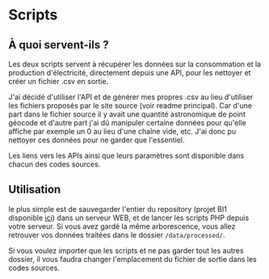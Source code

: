 # Scripts

## À quoi servent-ils ?
Les deux scripts servent à récupérer les données sur la consommation et la production d'électricité, directement depuis une API, pour les nettoyer et créer un fichier .csv en sortie.

J'ai décidé d'utiliser l'API et de générer mes propres .csv au lieu d'utiliser les fichiers proposés par le site source (voir readme principal). Car d'une part dans le fichier source il y avait une quantité astronomique de point géocode et d'autre part j'ai dû manipuler certaine données pour qu'elle affiche par exemple un 0 au lieu d'une chaîne vide, etc. J'ai donc pu nettoyer ces données pour ne garder que l'essentiel.

Les liens vers les APIs ainsi que leurs paramètres sont disponible dans chacun des codes sources.

## Utilisation
le plus simple est de sauvegarder l'entier du repository (projet BI1 disponible [ici](https://github.com/gollgot/BI1-project)) dans un serveur WEB, et de lancer les scripts PHP depuis votre serveur. Si vous avez gardé la même arborescence, vous allez retrouver vos données traitées dans le dossier `/data/processed/`.

Si vous voulez importer que les scripts et ne pas garder tout les autres dossier, il vous faudra changer l'emplacement du fichier de sortie dans les codes sources.